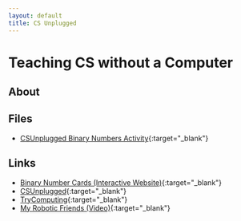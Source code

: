 ```yaml
---
layout: default
title: CS Unplugged
---
```


# Teaching CS without a Computer

## About

## Files

- [CSUnplugged Binary Numbers Activity](binary_numbers_activity.pdf){:target="_blank"}

## Links

- [Binary Number Cards (Interactive Website)](http://www.mrmaynard.com/activities/binarycards/){:target="_blank"}
- [CSUnplugged](http://csunplugged.org/){:target="_blank"}
- [TryComputing](http://www.trycomputing.org/){:target="_blank"}
- [My Robotic Friends (Video)](https://www.youtube.com/watch?v=xaW3PAzHxCU){:target="_blank"}
